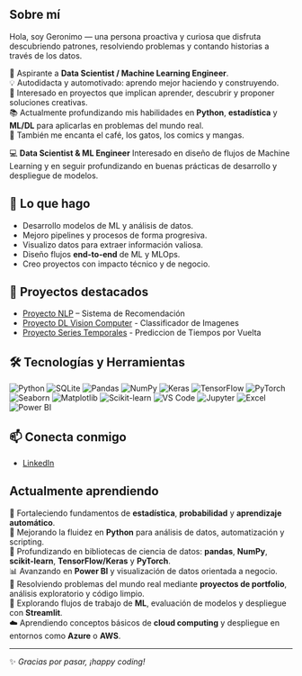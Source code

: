 ## Sobre mí

Hola, soy Geronimo — una persona proactiva y curiosa que disfruta descubriendo patrones, resolviendo problemas y contando historias a través de los datos.

🎯 Aspirante a **Data Scientist / Machine Learning Engineer**.  
💡 Autodidacta y automotivado: aprendo mejor haciendo y construyendo.  
🧠 Interesado en proyectos que implican aprender, descubrir y proponer soluciones creativas.  
📚 Actualmente profundizando mis habilidades en **Python**, **estadística** y **ML/DL** para aplicarlas en problemas del mundo real.  
🌟 También me encanta el café, los gatos, los comics y mangas.

💻 **Data Scientist & ML Engineer** 
Interesado en diseño de flujos de Machine Learning y en seguir profundizando en buenas prácticas de desarrollo y despliegue de modelos.

## 🚀 Lo que hago
- Desarrollo modelos de ML y análisis de datos.
- Mejoro pipelines y procesos de forma progresiva.
- Visualizo datos para extraer información valiosa.
- Diseño flujos **end-to-end** de ML y MLOps.
- Creo proyectos con impacto técnico y de negocio.

## 📂 Proyectos destacados
- [Proyecto NLP](https://github.com/geronimo290/Sistema-de-Recomendaci-n-Comiquer-a) – Sistema de Recomendación
- [Proyecto DL Vision Computer](https://github.com/geronimo290/Clasificador-de-Im-genes-Deep-Learning-con-Keras-y-Pytorch-) - Classificador de Imagenes
- [Proyecto Series Temporales](https://github.com/geronimo290/Comparaci-n-de-Modelos-de-Series-Temporales) - Prediccion de Tiempos por Vuelta 

## 🛠 Tecnologías y Herramientas
![Python](https://img.shields.io/badge/Python-3776AB?logo=python&logoColor=white)
![SQLite](https://img.shields.io/badge/SQLite-003B57?logo=sqlite&logoColor=white)
![Pandas](https://img.shields.io/badge/Pandas-150458?logo=pandas&logoColor=white)
![NumPy](https://img.shields.io/badge/NumPy-013243?logo=numpy&logoColor=white)
![Keras](https://img.shields.io/badge/Keras-D00000?logo=keras&logoColor=white)
![TensorFlow](https://img.shields.io/badge/TensorFlow-FF6F00?logo=tensorflow&logoColor=white)
![PyTorch](https://img.shields.io/badge/PyTorch-EE4C2C?logo=pytorch&logoColor=white)
![Seaborn](https://img.shields.io/badge/Seaborn-3C3C3C?logo=seaborn&logoColor=white)
![Matplotlib](https://img.shields.io/badge/Matplotlib-11557c?logo=matplotlib&logoColor=white)
![Scikit-learn](https://img.shields.io/badge/Scikit--learn-F7931E?logo=scikitlearn&logoColor=white)
![VS Code](https://img.shields.io/badge/VS%20Code-007ACC?logo=visualstudiocode&logoColor=white)
![Jupyter](https://img.shields.io/badge/Jupyter-F37626?logo=jupyter&logoColor=white)
![Excel](https://img.shields.io/badge/Excel-217346?logo=microsoft-excel&logoColor=white)
![Power BI](https://img.shields.io/badge/Power%20BI-F2C811?logo=powerbi&logoColor=black)

## 📫 Conecta conmigo
- [LinkedIn](link_linkedin)


## Actualmente aprendiendo

🧠 Fortaleciendo fundamentos de **estadística**, **probabilidad** y **aprendizaje automático**.  
🐍 Mejorando la fluidez en **Python** para análisis de datos, automatización y scripting.  
🧰 Profundizando en bibliotecas de ciencia de datos: **pandas**, **NumPy**, **scikit-learn**, **TensorFlow/Keras** y **PyTorch**.  
📊 Avanzando en **Power BI** y visualización de datos orientada a negocio.  
🧪 Resolviendo problemas del mundo real mediante **proyectos de portfolio**, análisis exploratorio y código limpio.  
🚀 Explorando flujos de trabajo de **ML**, evaluación de modelos y despliegue con **Streamlit**.  
☁️ Aprendiendo conceptos básicos de **cloud computing** y despliegue en entornos como **Azure** o **AWS**. 

---
✨ *Gracias por pasar, ¡happy coding!*

<!--
**geronimo290/geronimo290** is a ✨ _special_ ✨ repository because its `README.md` (this file) appears on your GitHub profile.

Here are some ideas to get you started:

- 🔭 I’m currently working on ...
- 🌱 I’m currently learning ...
- 👯 I’m looking to collaborate on ...
- 🤔 I’m looking for help with ...
- 💬 Ask me about ...
- 📫 How to reach me: ...
- 😄 Pronouns: ...
- ⚡ Fun fact: ...
-->
